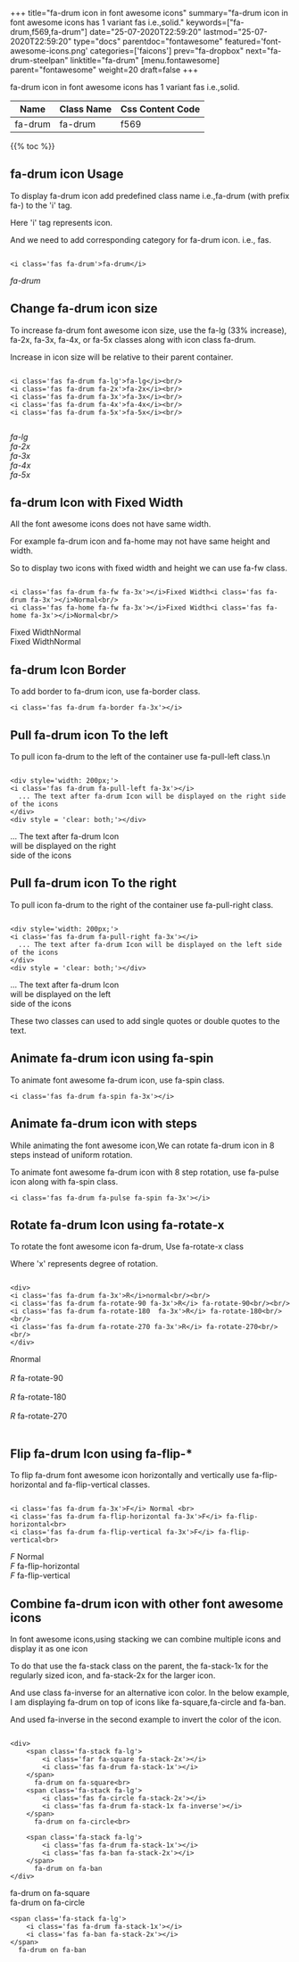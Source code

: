 +++
title="fa-drum icon in font awesome icons"
summary="fa-drum icon in font awesome icons has 1 variant fas i.e.,solid."
keywords=["fa-drum,f569,fa-drum"]
date="25-07-2020T22:59:20"
lastmod="25-07-2020T22:59:20"
type="docs"
parentdoc="fontawesome"
featured='font-awesome-icons.png'
categories=['faicons']
prev="fa-dropbox"
next="fa-drum-steelpan"
linktitle="fa-drum"
[menu.fontawesome]
parent="fontawesome"
weight=20
draft=false
+++


fa-drum icon in font awesome icons has 1 variant fas i.e.,solid.

<div class='table-responsive'><table class='table'><thead><tr><th>Name</th><th>Class Name</th><th>Css Content Code</th></tr></thead><tbody><tr><td>fa-drum</td><td>fa-drum</td><td>f569</td></tr></tbody></table></div>


{{% toc %}}


## fa-drum icon Usage

To display fa-drum icon add predefined class name i.e.,fa-drum (with prefix fa-) to the 'i' tag.

Here 'i' tag represents icon.

And we need to add corresponding category for fa-drum icon. i.e., fas.


```

<i class='fas fa-drum'>fa-drum</i>
```

<i class='fas fa-drum'>fa-drum</i>




## Change fa-drum icon size
To increase fa-drum font awesome icon size, use the fa-lg (33% increase), fa-2x, fa-3x, fa-4x, or fa-5x classes along with icon class fa-drum.

Increase in icon size will be relative to their parent container. 

```

<i class='fas fa-drum fa-lg'>fa-lg</i><br/>
<i class='fas fa-drum fa-2x'>fa-2x</i><br/>
<i class='fas fa-drum fa-3x'>fa-3x</i><br/>
<i class='fas fa-drum fa-4x'>fa-4x</i><br/>
<i class='fas fa-drum fa-5x'>fa-5x</i><br/>
            
```

<i class='fas fa-drum fa-lg'>fa-lg</i><br/>
<i class='fas fa-drum fa-2x'>fa-2x</i><br/>
<i class='fas fa-drum fa-3x'>fa-3x</i><br/>
<i class='fas fa-drum fa-4x'>fa-4x</i><br/>
<i class='fas fa-drum fa-5x'>fa-5x</i><br/>
            



## fa-drum Icon with Fixed Width 

All the font awesome icons does not have same width.

For example fa-drum icon and fa-home may not have same height and width.

So to display two icons with fixed width and height we can use fa-fw class.


```

<i class='fas fa-drum fa-fw fa-3x'></i>Fixed Width<i class='fas fa-drum fa-3x'></i>Normal<br/>
<i class='fas fa-home fa-fw fa-3x'></i>Fixed Width<i class='fas fa-home fa-3x'></i>Normal<br/>
```

<i class='fas fa-drum fa-fw fa-3x'></i>Fixed Width<i class='fas fa-drum fa-3x'></i>Normal<br/>
<i class='fas fa-home fa-fw fa-3x'></i>Fixed Width<i class='fas fa-home fa-3x'></i>Normal<br/>



## fa-drum Icon Border 

To add border to fa-drum icon, use fa-border class.


```
<i class='fas fa-drum fa-border fa-3x'></i>

```
<i class='fas fa-drum fa-border fa-3x'></i>





## Pull fa-drum icon To the left

To pull icon fa-drum to the left of the container use fa-pull-left class.\n

```

<div style='width: 200px;'>
<i class='fas fa-drum fa-pull-left fa-3x'></i>
  ... The text after fa-drum Icon will be displayed on the right side of the icons
</div>
<div style = 'clear: both;'></div>
```

<div style='width: 200px;'>
<i class='fas fa-drum fa-pull-left fa-3x'></i>
  ... The text after fa-drum Icon will be displayed on the right side of the icons
</div>
<div style = 'clear: both;'></div>




## Pull fa-drum icon To the right
To pull icon fa-drum to the right of the container use fa-pull-right class.

```

<div style='width: 200px;'>
<i class='fas fa-drum fa-pull-right fa-3x'></i>
  ... The text after fa-drum Icon will be displayed on the left side of the icons
</div>
<div style = 'clear: both;'></div>
```

<div style='width: 200px;'>
<i class='fas fa-drum fa-pull-right fa-3x'></i>
  ... The text after fa-drum Icon will be displayed on the left side of the icons
</div>
<div style = 'clear: both;'></div>

These two classes can used to add single quotes or double quotes to the text.


## Animate fa-drum icon using fa-spin
To animate font awesome fa-drum icon, use fa-spin class.

```
<i class='fas fa-drum fa-spin fa-3x'></i>
```
<i class='fas fa-drum fa-spin fa-3x'></i>




## Animate fa-drum icon with steps
While animating the font awesome icon,We can rotate fa-drum icon in 8 steps instead of uniform rotation.

To animate font awesome fa-drum icon with 8 step rotation, use fa-pulse icon along with fa-spin class.


```
<i class='fas fa-drum fa-pulse fa-spin fa-3x'></i>

```
<i class='fas fa-drum fa-pulse fa-spin fa-3x'></i>





## Rotate fa-drum Icon using fa-rotate-x
To rotate the font awesome icon fa-drum, Use fa-rotate-x class

Where 'x' represents degree of rotation.


```

<div>
<i class='fas fa-drum fa-3x'>R</i>normal<br/><br/>
<i class='fas fa-drum fa-rotate-90 fa-3x'>R</i> fa-rotate-90<br/><br/> 
<i class='fas fa-drum fa-rotate-180  fa-3x'>R</i> fa-rotate-180<br/><br/> 
<i class='fas fa-drum fa-rotate-270 fa-3x'>R</i> fa-rotate-270<br/><br/>
</div>
```

<div>
<i class='fas fa-drum fa-3x'>R</i>normal<br/><br/>
<i class='fas fa-drum fa-rotate-90 fa-3x'>R</i> fa-rotate-90<br/><br/> 
<i class='fas fa-drum fa-rotate-180  fa-3x'>R</i> fa-rotate-180<br/><br/> 
<i class='fas fa-drum fa-rotate-270 fa-3x'>R</i> fa-rotate-270<br/><br/>
</div>




## Flip fa-drum Icon using fa-flip-*
To flip fa-drum font awesome icon horizontally and vertically use fa-flip-horizontal and fa-flip-vertical classes. 

```

<i class='fas fa-drum fa-3x'>F</i> Normal <br>
<i class='fas fa-drum fa-flip-horizontal fa-3x'>F</i> fa-flip-horizontal<br>
<i class='fas fa-drum fa-flip-vertical fa-3x'>F</i> fa-flip-vertical<br>
```

<i class='fas fa-drum fa-3x'>F</i> Normal <br>
<i class='fas fa-drum fa-flip-horizontal fa-3x'>F</i> fa-flip-horizontal<br>
<i class='fas fa-drum fa-flip-vertical fa-3x'>F</i> fa-flip-vertical<br>




## Combine fa-drum icon with other font awesome icons
In font awesome icons,using stacking we can combine multiple icons and display it as one icon 

To do that use the fa-stack class on the parent, the fa-stack-1x for the regularly sized icon, and fa-stack-2x for the larger icon.

And use class fa-inverse for an alternative icon color. 
In the below example, I am displaying fa-drum on top of icons like fa-square,fa-circle and fa-ban.

And used fa-inverse in the second example to invert the color of the icon.

```

<div>
    <span class='fa-stack fa-lg'>
        <i class='far fa-square fa-stack-2x'></i>
        <i class='fas fa-drum fa-stack-1x'></i>
    </span>
      fa-drum on fa-square<br>
    <span class='fa-stack fa-lg'>
        <i class='fas fa-circle fa-stack-2x'></i>
        <i class='fas fa-drum fa-stack-1x fa-inverse'></i>
    </span>
      fa-drum on fa-circle<br>

    <span class='fa-stack fa-lg'>
        <i class='fas fa-drum fa-stack-1x'></i>
        <i class='fas fa-ban fa-stack-2x'></i>
    </span>
      fa-drum on fa-ban
</div>
```

<div>
    <span class='fa-stack fa-lg'>
        <i class='far fa-square fa-stack-2x'></i>
        <i class='fas fa-drum fa-stack-1x'></i>
    </span>
      fa-drum on fa-square<br>
    <span class='fa-stack fa-lg'>
        <i class='fas fa-circle fa-stack-2x'></i>
        <i class='fas fa-drum fa-stack-1x fa-inverse'></i>
    </span>
      fa-drum on fa-circle<br>

    <span class='fa-stack fa-lg'>
        <i class='fas fa-drum fa-stack-1x'></i>
        <i class='fas fa-ban fa-stack-2x'></i>
    </span>
      fa-drum on fa-ban
</div>






